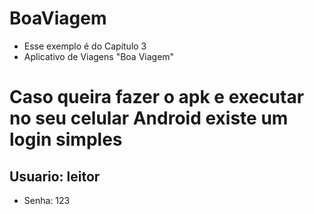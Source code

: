 # BoaViagem
- Esse exemplo é do Capitulo 3
- Aplicativo de Viagens "Boa Viagem"

# Caso queira fazer o apk e executar no seu celular Android existe um login simples
## Usuario: leitor 
- Senha: 123
